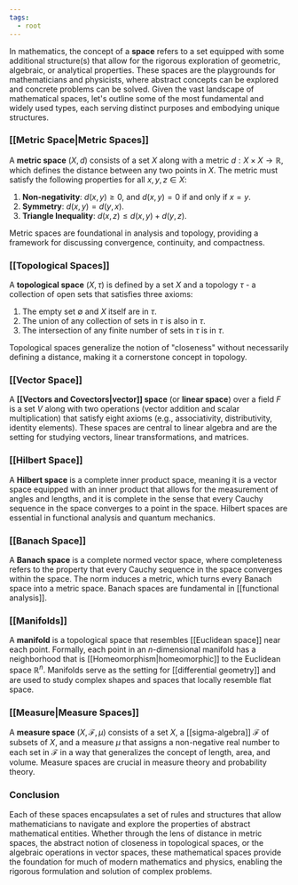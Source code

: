 ```yaml
---
tags:
  - root
---
```

In mathematics, the concept of a **space** refers to a set equipped with some additional structure(s) that allow for the rigorous exploration of geometric, algebraic, or analytical properties. These spaces are the playgrounds for mathematicians and physicists, where abstract concepts can be explored and concrete problems can be solved. Given the vast landscape of mathematical spaces, let's outline some of the most fundamental and widely used types, each serving distinct purposes and embodying unique structures.

### [[Metric Space|Metric Spaces]]

A **metric space** $(X, d)$ consists of a set $X$ along with a metric $d: X \times X \rightarrow \mathbb{R}$, which defines the distance between any two points in $X$. The metric must satisfy the following properties for all $x, y, z \in X$:

1. **Non-negativity**: $d(x, y) \geq 0$, and $d(x, y) = 0$ if and only if $x = y$.
2. **Symmetry**: $d(x, y) = d(y, x)$.
3. **Triangle Inequality**: $d(x, z) \leq d(x, y) + d(y, z)$.

Metric spaces are foundational in analysis and topology, providing a framework for discussing convergence, continuity, and compactness.

### [[Topological Spaces]]

A **topological space** $(X, \tau)$ is defined by a set $X$ and a topology $\tau$ - a collection of open sets that satisfies three axioms:

1. The empty set $\emptyset$ and $X$ itself are in $\tau$.
2. The union of any collection of sets in $\tau$ is also in $\tau$.
3. The intersection of any finite number of sets in $\tau$ is in $\tau$.

Topological spaces generalize the notion of "closeness" without necessarily defining a distance, making it a cornerstone concept in topology.

### [[Vector Space]]

A **[[Vectors and Covectors|vector]] space** (or **linear space**) over a field $F$ is a set $V$ along with two operations (vector addition and scalar multiplication) that satisfy eight axioms (e.g., associativity, distributivity, identity elements). These spaces are central to linear algebra and are the setting for studying vectors, linear transformations, and matrices.

### [[Hilbert Space]]

A **Hilbert space** is a complete inner product space, meaning it is a vector space equipped with an inner product that allows for the measurement of angles and lengths, and it is complete in the sense that every Cauchy sequence in the space converges to a point in the space. Hilbert spaces are essential in functional analysis and quantum mechanics.

### [[Banach Space]]

A **Banach space** is a complete normed vector space, where completeness refers to the property that every Cauchy sequence in the space converges within the space. The norm induces a metric, which turns every Banach space into a metric space. Banach spaces are fundamental in [[functional analysis]].

### [[Manifolds]]

A **manifold** is a topological space that resembles [[Euclidean space]] near each point. Formally, each point in an $n$-dimensional manifold has a neighborhood that is [[Homeomorphism|homeomorphic]] to the Euclidean space $\mathbb{R}^n$. Manifolds serve as the setting for [[differential geometry]] and are used to study complex shapes and spaces that locally resemble flat space.

### [[Measure|Measure Spaces]]

A **measure space** $(X, \mathcal{F}, \mu)$ consists of a set $X$, a [[sigma-algebra]] $\mathcal{F}$ of subsets of $X$, and a measure $\mu$ that assigns a non-negative real number to each set in $\mathcal{F}$ in a way that generalizes the concept of length, area, and volume. Measure spaces are crucial in measure theory and probability theory.

### Conclusion

Each of these spaces encapsulates a set of rules and structures that allow mathematicians to navigate and explore the properties of abstract mathematical entities. Whether through the lens of distance in metric spaces, the abstract notion of closeness in topological spaces, or the algebraic operations in vector spaces, these mathematical spaces provide the foundation for much of modern mathematics and physics, enabling the rigorous formulation and solution of complex problems.
